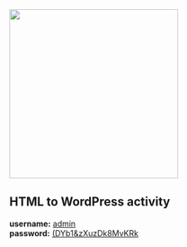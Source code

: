 <img src="https://upload.wikimedia.org/wikipedia/commons/thumb/a/ae/WordPress.svg/1280px-WordPress.svg.png" width="300px" text-alignment="center">

## HTML to WordPress activity
<strong>username:</strong> <u>admin</u><br>
<strong>password:</strong> <u>(DYb1&zXuzDk8MvKRk</u>
